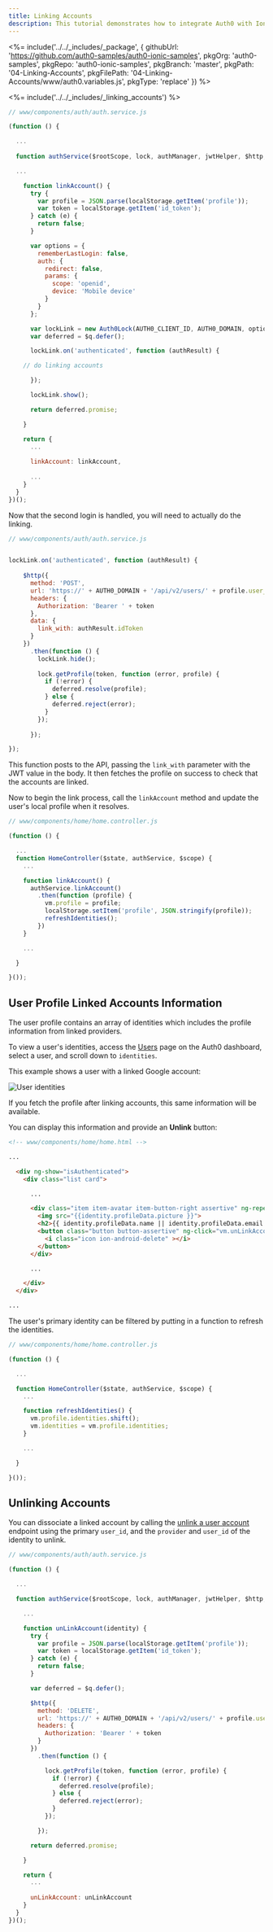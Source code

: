 ```yaml
---
title: Linking Accounts
description: This tutorial demonstrates how to integrate Auth0 with Ionic to link accounts
---
```


<%= include('../../_includes/_package', {
  githubUrl: 'https://github.com/auth0-samples/auth0-ionic-samples',
  pkgOrg: 'auth0-samples',
  pkgRepo: 'auth0-ionic-samples',
  pkgBranch: 'master',
  pkgPath: '04-Linking-Accounts',
  pkgFilePath: '04-Linking-Accounts/www/auth0.variables.js',
  pkgType: 'replace'
}) %>



<%= include('../../_includes/_linking_accounts') %>

```js
// www/components/auth/auth.service.js

(function () {

  ...
  
  function authService($rootScope, lock, authManager, jwtHelper, $http, $q) {

  ...

    function linkAccount() {
      try {
        var profile = JSON.parse(localStorage.getItem('profile'));
        var token = localStorage.getItem('id_token');
      } catch (e) {
        return false;
      }

      var options = {
        rememberLastLogin: false,
        auth: {
          redirect: false,
          params: {
            scope: 'openid',
            device: 'Mobile device'
          }
        }
      };

      var lockLink = new Auth0Lock(AUTH0_CLIENT_ID, AUTH0_DOMAIN, options);
      var deferred = $q.defer();

      lockLink.on('authenticated', function (authResult) {

    // do linking accounts

      });

      lockLink.show();

      return deferred.promise;

    }

    return {
      ...
    
      linkAccount: linkAccount,
    
      ...
    }
  }
})();
```

Now that the second login is handled, you will need to actually do the linking.

```js
// www/components/auth/auth.service.js


lockLink.on('authenticated', function (authResult) {
 
    $http({
      method: 'POST',
      url: 'https://' + AUTH0_DOMAIN + '/api/v2/users/' + profile.user_id + '/identities',
      headers: {
        Authorization: 'Bearer ' + token
      },
      data: {
        link_with: authResult.idToken
      }
    })
      .then(function () {
        lockLink.hide();
   
        lock.getProfile(token, function (error, profile) {
          if (!error) {
            deferred.resolve(profile);
          } else {
            deferred.reject(error);
          }
        });
   
      });

});  
```

This function posts to the API, passing the `link_with` parameter with the JWT value in the body. It then fetches the profile on success to check that the accounts are linked.

Now to begin the link process, call the `linkAccount` method and update the user's local profile when it resolves.

```js
// www/components/home/home.controller.js

(function () {

  ...
  function HomeController($state, authService, $scope) {
    ...

    function linkAccount() {
      authService.linkAccount()
        .then(function (profile) {
          vm.profile = profile;
          localStorage.setItem('profile', JSON.stringify(profile));
          refreshIdentities();
        })
    }

    ...

  }

}());

```

## User Profile Linked Accounts Information

The user profile contains an array of identities which includes the profile information from linked providers. 

To view a user's identities, access the [Users](${manage_url}/#/users) page on the Auth0 dashboard, select a user, and scroll down to `identities`. 

This example shows a user with a linked Google account:

![User identities](/media/articles/users/user-identities-linked.png)

If you fetch the profile after linking accounts, this same information will be available. 

You can display this information and provide an **Unlink** button:

```html
<!-- www/components/home/home.html -->

...

  <div ng-show="isAuthenticated">
    <div class="list card">

      ...

      <div class="item item-avatar item-button-right assertive" ng-repeat="identity in vm.identities">
        <img src="{{identity.profileData.picture }}">
        <h2>{{ identity.profileData.name || identity.profileData.email }}</h2>
        <button class="button button-assertive" ng-click="vm.unLinkAccount(identity)">
          <i class="icon ion-android-delete" ></i>
        </button>
      </div>

      ...

    </div>
  </div>

...
```

The user's primary identity can be filtered by putting in a function to refresh the identities.

```js
// www/components/home/home.controller.js

(function () {

  ...

  function HomeController($state, authService, $scope) {
    ...

    function refreshIdentities() {
      vm.profile.identities.shift();
      vm.identities = vm.profile.identities;
    }

    ...

  }

}());
```

## Unlinking Accounts

You can dissociate a linked account by calling the [unlink a user account](/api/management/v2#!/Users/delete_provider_by_user_id) endpoint using the primary `user_id`, and the `provider` and `user_id` of the identity to unlink.

```js
// www/components/auth/auth.service.js

(function () {

  ...

  function authService($rootScope, lock, authManager, jwtHelper, $http, $q) {

    ...

    function unLinkAccount(identity) {
      try {
        var profile = JSON.parse(localStorage.getItem('profile'));
        var token = localStorage.getItem('id_token');
      } catch (e) {
        return false;
      }

      var deferred = $q.defer();

      $http({
        method: 'DELETE',
        url: 'https://' + AUTH0_DOMAIN + '/api/v2/users/' + profile.user_id + '/identities/' + identity .provider + '/' + identity .user_id,
        headers: {
          Authorization: 'Bearer ' + token
        }
      })
        .then(function () {

          lock.getProfile(token, function (error, profile) {
            if (!error) {
              deferred.resolve(profile);
            } else {
              deferred.reject(error);
            }
          });

        });

      return deferred.promise;

    }

    return {
      ...
    
      unLinkAccount: unLinkAccount
    }
  }
})();
```
